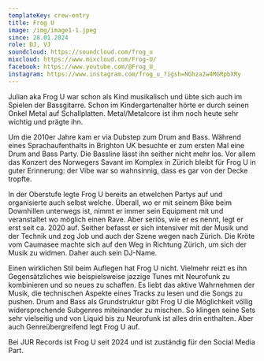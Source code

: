 ```yaml
---
templateKey: crew-entry
title: Frog U
image: /img/image1-1.jpeg
since: 28.01.2024
role: DJ, VJ
soundcloud: https://soundcloud.com/frog_u
mixcloud: https://www.mixcloud.com/Frog-U/
facebook: https://www.youtube.com/@Frog_U_
instagram: https://www.instagram.com/frog_u_?igsh=NGhza2w4MGRpbXRy
---
```

Julian aka Frog U war schon als Kind musikalisch und übte sich auch im Spielen der Bassgitarre. Schon im Kindergartenalter hörte er durch seinen Onkel Metal auf Schallplatten. Metal/Metalcore ist ihm noch heute sehr wichtig und prägte ihn. 

Um die 2010er Jahre kam er via Dubstep zum Drum and Bass. Während eines Sprachaufenthalts in Brighton UK besuchte er zum ersten Mal eine Drum and Bass Party. Die Bassline lässt ihn seither nicht mehr los. Vor allem das Konzert des Norwegers Savant im Komplex in Zürich bleibt für Frog U in guter Erinnerung: der Vibe war so wahnsinnig, dass es gar von der Decke tropfte. 

In der Oberstufe legte Frog U bereits an etwelchen Partys auf und organisierte auch selbst welche. Überall, wo er mit seinem Bike beim Downhillen unterwegs ist, nimmt er immer sein Equipment mit und veranstaltet wo möglich einen Rave. Aber seriös, wie er es nennt, legt er erst seit ca. 2020 auf. Seither befasst er sich intensiver mit der Musik und der Technik und zog Job und auch der Szene wegen nach Zürich. Die Kröte vom Caumasee machte sich auf den Weg in Richtung Zürich, um sich der Musik zu widmen. Daher auch sein DJ-Name. 

Einen wirklichen Stil beim Auflegen hat Frog U nicht. Vielmehr reizt es ihn Gegensätzliches wie beispielsweise jazzige Tunes mit Neurofunk zu kombinieren und so neues zu schaffen. Es liebt das aktive Wahrnehmen der Musik, die technischen Aspekte eines Tracks zu lesen und die Songs zu pushen. Drum and Bass als Grundstruktur gibt Frog U die Möglichkeit völlig widersprechende Subgenres miteinander zu mischen. So klingen seine Sets sehr vielseitig und von Liquid bis zu Neurofunk ist alles drin enthalten. Aber auch Genreübergreifend legt Frog U auf. 

Bei JUR Records ist Frog U seit 2024 und ist zuständig für den Social Media Part.